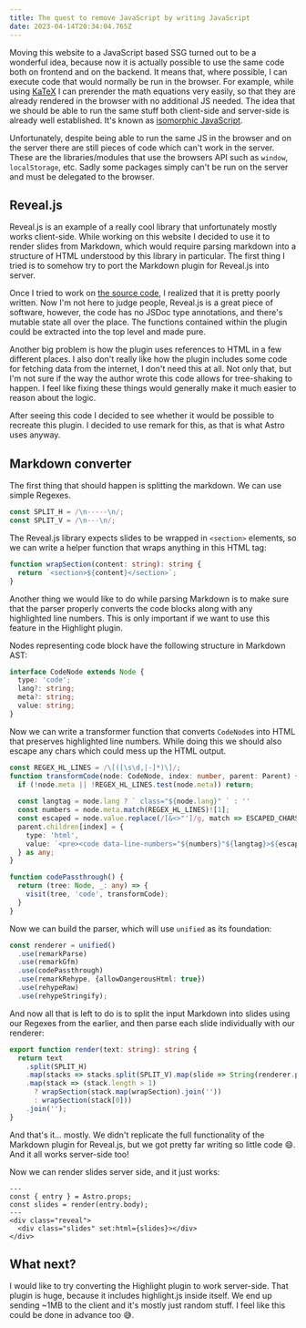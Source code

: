 ```yaml
---
title: The quest to remove JavaScript by writing JavaScript
date: 2023-04-14T20:34:04.765Z
---
```


Moving this website to a JavaScript based SSG turned out to be a wonderful idea, because now it is actually possible to use the same code both on frontend and on the backend. It means that, where possible, I can execute code that would normally be run in the browser. For example, while using [KaTeX](https://katex.org/) I can prerender the math equations very easily, so that they are already rendered in the browser with no additional JS needed. The idea that we should be able to run the same stuff both client-side and server-side is already well established. It's known as [isomorphic JavaScript](https://en.wikipedia.org/wiki/Isomorphic_JavaScript).

Unfortunately, despite being able to run the same JS in the browser and on the server there are still pieces of code which can't work in the server. These are the libraries/modules that use the browsers API such as `window`, `localStorage`, etc. Sadly some packages simply can't be run on the server and must be delegated to the browser.


## Reveal.js

Reveal.js is an example of a really cool library that unfortunately mostly works client-side. While working on this website I decided to use it to render slides from Markdown, which would require parsing markdown into a structure of HTML understood by this library in particular. The first thing I tried is to somehow try to port the Markdown plugin for Reveal.js into server.

Once I tried to work on [the source code](https://github.com/hakimel/reveal.js/blob/master/plugin/markdown/plugin.js), I realized that it is pretty poorly written. Now I'm not here to judge people, Reveal.js is a great piece of software, however, the code has no JSDoc type annotations, and there's mutable state all over the place. The functions contained within the plugin could be extracted into the top level and made pure.

Another big problem is how the plugin uses references to HTML in a few different places. I also don't really like how the plugin includes some code for fetching data from the internet, I don't need this at all. Not only that, but I'm not sure if the way the author wrote this code allows for tree-shaking to happen. I feel like fixing these things would generally make it much easier to reason about the logic.

After seeing this code I decided to see whether it would be possible to recreate this plugin. I decided to use remark for this, as that is what Astro uses anyway.

## Markdown converter

The first thing that should happen is splitting the markdown. We can use simple Regexes.
```ts
const SPLIT_H = /\n-----\n/;
const SPLIT_V = /\n---\n/;
```

The Reveal.js library expects slides to be wrapped in `<section>` elements, so we can write a helper function that wraps anything in this HTML tag:
```ts
function wrapSection(content: string): string {
  return `<section>${content}</section>`;
}
```

Another thing we would like to do while parsing Markdown is to make sure that the parser properly converts the code blocks along with any highlighted line numbers. This is only important if we want to use this feature in the Highlight plugin.

Nodes representing code block have the following structure in Markdown AST:
```ts
interface CodeNode extends Node {
  type: 'code';
  lang?: string;
  meta?: string;
  value: string;
}
```

Now we can write a transformer function that converts `CodeNode`s into HTML that preserves highlighted line numbers. While doing this we should also escape any chars which could mess up the HTML output.
```ts
const REGEX_HL_LINES = /\[([\s\d,|-]*)\]/;
function transformCode(node: CodeNode, index: number, parent: Parent) {
  if (!node.meta || !REGEX_HL_LINES.test(node.meta)) return;
  
  const langtag = node.lang ? ` class="${node.lang}" ` : ''
  const numbers = node.meta.match(REGEX_HL_LINES)![1];
  const escaped = node.value.replace(/[&<>"']/g, match => ESCAPED_CHARS[match] || '');
  parent.children[index] = {
    type: 'html',
    value: `<pre><code data-line-numbers="${numbers}"${langtag}>${escaped}</code></pre>`,
  } as any;
}

function codePassthrough() {
  return (tree: Node, _: any) => {
    visit(tree, 'code', transformCode);
  }
}
```

Now we can build the parser, which will use `unified` as its foundation:
```ts
const renderer = unified()
  .use(remarkParse)
  .use(remarkGfm)
  .use(codePassthrough)
  .use(remarkRehype, {allowDangerousHtml: true})
  .use(rehypeRaw)
  .use(rehypeStringify);
```

And now all that is left to do is to split the input Markdown into slides using our Regexes from the earlier, and then parse each slide individually with our renderer:
```ts
export function render(text: string): string {
  return text
    .split(SPLIT_H)
    .map(stacks => stacks.split(SPLIT_V).map(slide => String(renderer.processSync(slide))))
    .map(stack => (stack.length > 1)
      ? wrapSection(stack.map(wrapSection).join(''))
      : wrapSection(stack[0]))
    .join('');
}
```

And that's it… mostly. We didn't replicate the full functionality of the Markdown plugin for Reveal.js, but we got pretty far writing so little code :smile:. And it all works server-side too!

Now we can render slides server side, and it just works:

```astro
---
const { entry } = Astro.props;
const slides = render(entry.body);
---
<div class="reveal">
  <div class="slides" set:html={slides}></div>
</div>
```

## What next?

I would like to try converting the Highlight plugin to work server-side. That plugin is huge, because it includes highlight.js inside itself. We end up sending ~1MB to the client and it's mostly just random stuff. I feel like this could be done in advance too :sweat_smile:.

